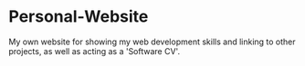 # Personal-Website
My own website for showing my web development skills and linking to other projects, as well as acting as a 'Software CV'.

